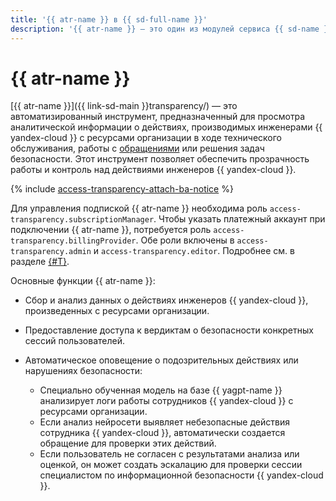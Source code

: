 ```yaml
---
title: '{{ atr-name }} в {{ sd-full-name }}'
description: '{{ atr-name }} — это один из модулей сервиса {{ sd-name }}, представляющий собой автоматизированный инструмент для обеспечения прозрачности работы {{ yandex-cloud }}.'
---
```


# {{ atr-name }}

[{{ atr-name }}]({{ link-sd-main }}transparency/) — это автоматизированный инструмент, предназначенный для просмотра аналитической информации о действиях, производимых инженерами {{ yandex-cloud }} с ресурсами организации в ходе технического обслуживания, работы с [обращениями](../../support/overview.md) или решения задач безопасности. Этот инструмент позволяет обеспечить прозрачность работы и контроль над действиями инженеров {{ yandex-cloud }}.

{% include [access-transparency-attach-ba-notice](../../_includes/security-deck/access-transparency-attach-ba-notice.md) %}

Для управления подпиской {{ atr-name }} необходима роль `access-transparency.subscriptionManager`. Чтобы указать платежный аккаунт при подключении {{ atr-name }}, потребуется роль `access-transparency.billingProvider`. Обе роли включены в `access-transparency.admin` и `access-transparency.editor`. Подробнее см. в разделе [{#T}](../security/access-transparency-roles.md).

Основные функции {{ atr-name }}:

* Сбор и анализ данных о действиях инженеров {{ yandex-cloud }}, произведенных с ресурсами организации.
* Предоставление доступа к вердиктам о безопасности конкретных сессий пользователей.
* Автоматическое оповещение о подозрительных действиях или нарушениях безопасности:

    * Специально обученная модель на базе {{ yagpt-name }} анализирует логи работы сотрудников {{ yandex-cloud }} с ресурсами организации.
    * Если анализ нейросети выявляет небезопасные действия сотрудника {{ yandex-cloud }}, автоматически создается обращение для проверки этих действий.
    * Если пользователь не согласен с результатами анализа или оценкой, он может создать эскалацию для проверки сессии специалистом по информационной безопасности {{ yandex-cloud }}.
